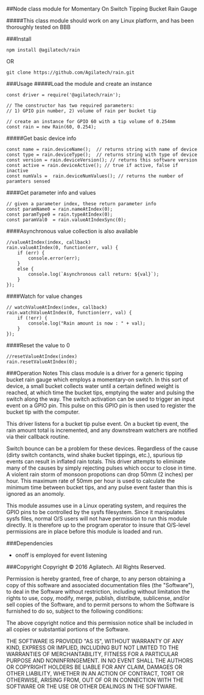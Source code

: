 ##Node class module for Momentary On Switch Tipping Bucket Rain Gauge

#####This class module should work on any Linux platform, and has been thoroughly tested on BBB

###Install

```
npm install @agilatech/rain
```
OR
```
git clone https://github.com/Agilatech/rain.git
```

###Usage
#####Load the module and create an instance
```
const driver = require('@agilatech/rain');

// The constructor has two required parameters: 
// 1) GPIO pin number, 2) volume of rain per bucket tip

// create an instance for GPIO 60 with a tip volume of 0.254mm 
const rain = new Rain(60, 0.254);
```
#####Get basic device info
```
const name = rain.deviceName();  // returns string with name of device
const type = rain.deviceType();  // returns string with type of device
const version = rain.deviceVersion(); // returns this software version
const active = rain.deviceActive(); // true if active, false if inactive
const numVals =  rain.deviceNumValues(); // returns the number of paramters sensed
```
####Get parameter info and values
```
// given a parameter index, these return parameter info
const paramName0 = rain.nameAtIndex(0);
const paramType0 = rain.typeAtIndex(0);
const paramVal0  = rain.valueAtIndexSync(0);
```
####Asynchronous value collection is also available
```
//valueAtIndex(index, callback)
rain.valueAtIndex(0, function(err, val) {
    if (err) {
        console.error(err);
    }
    else {
        console.log(`Asynchronous call return: ${val}`);
    }
});
```
####Watch for value changes
```
// watchValueAtIndex(index, callback)
rain.watchValueAtIndex(0, function(err, val) {
	if (!err) {
		console.log("Rain amount is now : " + val);
	}
});
```
####Reset the value to 0
```
//resetValueAtIndex(index)
rain.resetValueAtIndex(0);
```

###Operation Notes
This class module is a driver for a generic tipping bucket rain gauge which employs a momentary-on switch.  In this sort of device, a small bucket collects water until a certain defined weight is reached, at which time the bucket tips, emptying the water and pulsing the switch along the way.  The switch activation can be used to trigger an input event on a GPIO pin.  This pulse on this GPIO pin is then used to register the bucket tip with the computer.

This driver listens for a bucket tip pulse event. On a bucket tip event, the rain amount total is incremented, and any downstream watchers are notified via their callback routine.

Switch bounce can be a problem for these devices. Regardless of the cause (dirty switch contancts, wind shake bucket tippings, etc.), spurious tip events can result in inflated rain totals.  This driver attempts to eliminate many of the causes by simply rejecting pulses which occur to close in time.  A violent rain storm of monsoon propotions can drop 50mm (2 inches) per hour.  This maximum rate of 50mm per hour is used to calculate the minimum time between bucket tips, and any pulse event faster than this is ignored as an anomoly. 

This module assumes use in a Linux operating system, and requires the GPIO pins to be controlled by the sysfs filesystem.  Since it manipulates sysfs files, normal O/S users will not have permission to run this module directly.  It is therefore up to the program operator to insure that O/S-level permissions are in place before this module is loaded and run.
  

###Dependencies
* onoff is employed for event listening 


###Copyright
Copyright © 2016 Agilatech. All Rights Reserved.

Permission is hereby granted, free of charge, to any person obtaining a copy of this software and associated documentation files (the "Software"), to deal in the Software without restriction, including without limitation the rights to use, copy, modify, merge, publish, distribute, sublicense, and/or sell copies of the Software, and to permit persons to whom the Software is furnished to do so, subject to the following conditions:

The above copyright notice and this permission notice shall be included in all copies or substantial portions of the Software.

THE SOFTWARE IS PROVIDED "AS IS", WITHOUT WARRANTY OF ANY KIND, EXPRESS OR IMPLIED, INCLUDING BUT NOT LIMITED TO THE WARRANTIES OF MERCHANTABILITY, FITNESS FOR A PARTICULAR PURPOSE AND NONINFRINGEMENT. IN NO EVENT SHALL THE AUTHORS OR COPYRIGHT HOLDERS BE LIABLE FOR ANY CLAIM, DAMAGES OR OTHER LIABILITY, WHETHER IN AN ACTION OF CONTRACT, TORT OR OTHERWISE, ARISING FROM, OUT OF OR IN CONNECTION WITH THE SOFTWARE OR THE USE OR OTHER DEALINGS IN THE SOFTWARE.

